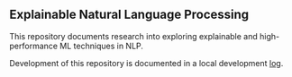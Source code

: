 ## Explainable Natural Language Processing

This repository documents research into exploring explainable and high-performance ML techniques in NLP.

Development of this repository is documented in a local development [log](./docs/develop.md).
